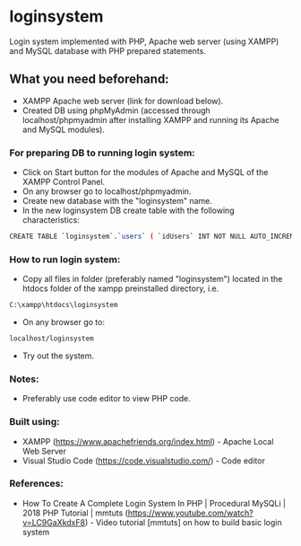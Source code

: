 ﻿# loginsystem
Login system implemented with PHP, Apache web server (using XAMPP) and MySQL database with PHP prepared statements. 

## What you need beforehand:
* XAMPP Apache web server (link for download below).
* Created DB using phpMyAdmin (accessed through localhost/phpmyadmin after installing XAMPP and running its Apache and MySQL modules).

### For preparing DB to running login system:
* Click on Start button for the modules of Apache and MySQL of the XAMPP Control Panel.
* On any browser go to localhost/phpmyadmin.
* Create new database with the "loginsystem" name.
* In the new loginsystem DB create table with the following characteristics:

```bash
CREATE TABLE `loginsystem`.`users` ( `idUsers` INT NOT NULL AUTO_INCREMENT , `uidUsers` VARCHAR NOT NULL , `emailUsers` VARCHAR NOT NULL , `pwdUsers` VARCHAR NOT NULL , PRIMARY KEY (`idUsers`)) ENGINE = InnoDB;
```

### How to run login system:
* Copy all files in folder (preferably named "loginsystem") located in the htdocs folder of the xampp preinstalled directory, 
i.e.
```bash
C:\xampp\htdocs\loginsystem
```
* On any browser go to:
```bash
localhost/loginsystem
```
* Try out the system.

### Notes:
* Preferably use code editor to view PHP code.

### Built using:
* XAMPP (https://www.apachefriends.org/index.html) - Apache Local Web Server
* Visual Studio Code (https://code.visualstudio.com/) - Code editor

### References:
* How To Create A Complete Login System In PHP | Procedural MySQLi | 2018 PHP Tutorial | mmtuts (https://www.youtube.com/watch?v=LC9GaXkdxF8) - Video tutorial [mmtuts] on how to build basic login system 

